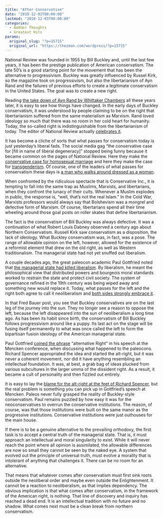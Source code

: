 ```yaml
---
title: "After Conservatism"
date: "2018-12-03T00:00:00"
lastmod: "2018-12-03T00:00:00"
categories:
  - Badder Thoughts
  - Greatest Hits
params:
  original_slug: "?p=15715"
  original_url: "https://thezman.com/wordpress/?p=15715"
---
```


National Review was founded in 1955 by Bill Buckley and, until the last
few years, it has been the prestige publication of American
conservatism. The late 50’s is a good starting point for the movement
that has been the alternative to progressivism. Buckley was greatly
influenced by Russel Kirk, so the magazine took on progressivism, but
also the libertarianism of Ayn Rand and the failures of previous efforts
to create a legitimate conservatism in the United States. The goal was
to create a new right.

Reading [the take down of Ayn Rand by Whittaker
Chambers](https://www.nationalreview.com/2005/01/big-sister-watching-you-whittaker-chambers/)
all these years later, it is easy to see how things have changed. In the
early days of Buckley conservatism, it was understood by people claiming
to be on the right that libertarianism suffered from the same
materialism as Marxism. Rand loved ideology so much that there was no
room in her cold heart for humanity. Today, the so-called right is
indistinguishable from the libertarianism of today. The editor of
National Review actually [celebrates
it](https://www.amazon.com/Conservatarian-Manifesto-Libertarians-Conservatives-Rights/dp/0804139741).

It has become a cliche of sorts that what passes for conservatism today
is just yesterday’s liberal fads. The social media gag “the conservative
case for \[fill in name of liberal degeneracy\]” stopped being funny
because it became common on the pages of National Review. Here they make
the [conservative case for homosexual
marriage](https://www.nationalreview.com/2015/05/yes-same-sex-marriage-about-equality-courts-should-not-decide/)
and here they make the case for
[transgenderism](https://www.nationalreview.com/2018/05/transgenderism-compromise-necessary-to-preserve-social-order/).
Of course, one of the leaders of what passes for conservatism these days
is [a man who walks around dressed as a
woman](https://www.washingtonpost.com/news/josh-rogin/wp/2018/10/12/giselle-donnelly-can-finally-be-herself/?utm_term=.82ce2b015ee5).

When confronted by the ridiculous spectacle that is Conservative Inc.,
it is tempting to fall into the same trap as Muslims, Marxists, and
libertarians, when they confront the lunacy of their cults. Whenever a
Muslim explodes in public, the response is, “well, that’s not the real
Islam.” In the Cold War, Marxists professors would always say that
Bolshevism was a mongrel and defective form of Marxism. Of course,
libertarians spend all their time wheeling around those goal posts on
roller skates that define libertarianism.

The fact is the conservatism of Bill Buckley was always defective. It
was a continuation of what Robert Louis Dabney observed a century ago
about Northern Conservatism. Russell Kirk saw conservatism as a
disposition, the lack of ideology. What Buckley conservatism was, in
fact, was a pose. The range of allowable opinion on the left, however,
allowed for the existence of a reformist element that drew on the old
right, as well as Western traditionalism. The managerial state had not
yet snuffed out liberalism.

A couple decades ago, the great paleocon academic Paul Gottfried noted
that [the managerial state had killed
liberalism](https://www.amazon.com/After-Liberalism-Democracy-Managerial-State/dp/0691089825).
By liberalism, he meant the philosophical view that distributed powers
and bourgeois moral standards worked to restrain the state and protect
civil society. The system of governance refined in the 19th century was
being wiped away and something new would replace it. Today, what passes
for the left and the right both agree to call it neoliberalism and [both
sides strongly embrace
it](https://www.nationalreview.com/2018/11/neoliberalism-after-2001-mixed-record-reform-needed/).

In that Fred Bauer post, you see that Buckley conservatives are on the
last leg of the journey into the sun. They no longer see a reason to
oppose the left, because the left disappeared into the sun
of neoliberalism a long time ago. As has been its habit since birth, the
conservatism of Bill Buckley follows progressivism around like a puppy.
Its last act on the stage will be fusing itself permanently to what was
once called the left to form the bipartisan fusion ideology of the
American managerial state.

Paul Gottfried [coined the
phrase](https://www.takimag.com/article/the_decline_and_rise_of_the_alternative_right/#axzz5TWrt0Ptw)
“alternative Right” in his speech at the Mencken conference, when
discussing what happened to the paleocons. Richard Spencer appropriated
the idea and started the alt-right, but it was never a coherent
movement, nor did it have anything resembling an intellectual
foundation. It was, at best, a grab bag of ideas plucked from various
subcultures in the larger umma of the dissident right. As a result, it
became a cult of personality and then fizzled out entirely.

It is easy to lay the [blame for the alt-right at the feet of Richard
Spencer](https://www.counter-currents.com/2018/10/what-is-the-alternative-right-part-1/),
but the real problem is something you can pick up in Gottfried’s speech
at Mencken. Paleos never fully grasped the reality of Buckley-style
conservatism. Paul remains puzzled by how easy it was for the
neoconservatives to overrun the conservative institutions. The reason,
of course, was that those institutions were built on the same manor as
the progressive institutions. Conservative institutions were just
outhouses for the main house.

If there is to be a genuine alternative to the prevailing orthodoxy, the
first task is to accept a central truth of the managerial state. That
is, it must approach an intellectual and moral singularity to exist.
While it will never reach the point where all opinion is assimilated,
the allowable differences are now so small they cannot be seen by the
naked eye. A system that evolved out the principle of universal truth,
must evolve a morality that is intolerant of anything that challenges
it. There can be no room for an alternative.

That means that whatever comes after conservatism must first sink roots
outside the neoliberal order and maybe even outside the Enlightenment.
It cannot be a reaction to neoliberalism, as that implies dependency.
The obvious implication is that what comes after conservatism, in the
framework of the American right, is nothing. That line of discovery and
inquiry has reached a dead end. It is an intellectual tradition with no
future and no shadow. What comes next must be a clean break from
northern conservatism.
